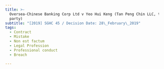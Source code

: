 ```yaml
---
title: >-
  Oversea-Chinese Banking Corp Ltd v Yeo Hui Keng (Tan Peng Chin LLC, third
  party)
subtitle: "[2019] SGHC 45 / Decision Date: 28\_February\_2019"
tags:
  - Contract
  - Mistake
  - Non est factum
  - Legal Profession
  - Professional conduct
  - Breach

---
```

